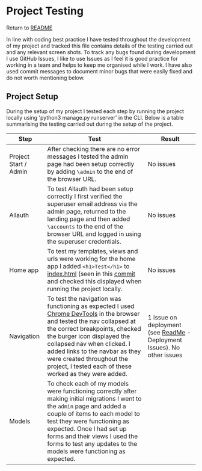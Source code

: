 # Project Testing

Return to [README](README.md)

In line with coding best practice I have tested throughout the development of my project and tracked this file contains details of the testing carried out and any relevant screen shots. To track any bugs found during development I use GitHub Issues, I like to use Issues as I feel it is good practice for working in a team and helps to keep me organised while I work. I have also used commit messages to document minor bugs that were easily fixed and do not worth mentioning below.

## Project Setup

During the setup of my project I tested each step by running the project locally using 'python3 manage.py runserver' in the CLI. Below is a table summarising the testing carried out during the setup of the project. 

Step | Test | Result
--- | --- | ---
Project Start / Admin | After checking there are no error messages I tested the admin page had been setup correctly by adding `\admin` to the end of the browser URL. | No issues
Allauth | To test Allauth had been setup correctly I first verified the superuser email address via the admin page, returned to the landing page and then added `\accounts` to the end of the browser URL and logged in using the superuser credentials. | No issues
Home app | To test my templates, views and urls were working for the home app I added `<h1>Test</h1>` to [index.html](home/templates/home/index.html) (seen in this [commit](https://github.com/Tiff-C/outreach-rms/commit/bb2877e72390fbc3321cad2bfe5d615c3a5e7da0) and checked this displayed when running the project locally. | No issues
Navigation | To test the navigation was functioning as expected I used [Chrome DevTools](https://developer.chrome.com/docs/devtools/) in the browser and tested the nav collapsed at the correct breakpoints, checked the burger icon displayed the collapsed nav when clicked. I added links to the navbar as they were created throughout the project, I tested each of these worked as they were added. | 1 issue on deployment (see [ReadMe](README.md) - Deployment Issues). No other issues
Models | To check each of my models were functioning correctly after making initial migrations I went to the `admin` page and added a couple of items to each model to test they were functioning as expected. Once I had set up forms and their views I used the forms to test any updates to the models were functioning as expected.